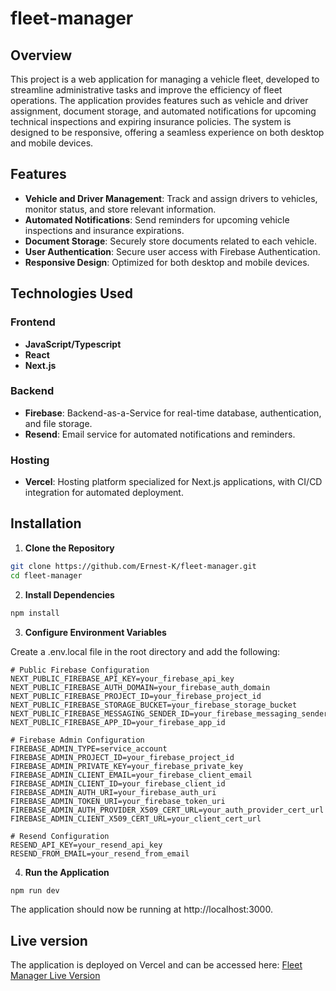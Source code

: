 # fleet-manager

## Overview

This project is a web application for managing a vehicle fleet, developed to streamline administrative tasks and improve the efficiency of fleet operations. The application provides features such as vehicle and driver assignment, document storage, and automated notifications for upcoming technical inspections and expiring insurance policies. The system is designed to be responsive, offering a seamless experience on both desktop and mobile devices.

## Features

- **Vehicle and Driver Management**: Track and assign drivers to vehicles, monitor status, and store relevant information.
- **Automated Notifications**: Send reminders for upcoming vehicle inspections and insurance expirations.
- **Document Storage**: Securely store documents related to each vehicle.
- **User Authentication**: Secure user access with Firebase Authentication.
- **Responsive Design**: Optimized for both desktop and mobile devices.

## Technologies Used

### Frontend
- **JavaScript/Typescript**
- **React**
- **Next.js**

### Backend
- **Firebase**: Backend-as-a-Service for real-time database, authentication, and file storage.
- **Resend**: Email service for automated notifications and reminders.

### Hosting
- **Vercel**: Hosting platform specialized for Next.js applications, with CI/CD integration for automated deployment.

## Installation

1. **Clone the Repository**
```bash
git clone https://github.com/Ernest-K/fleet-manager.git
cd fleet-manager
```
2. **Install Dependencies**
```bash
npm install
```
3. **Configure Environment Variables**

Create a .env.local file in the root directory and add the following:
```
# Public Firebase Configuration
NEXT_PUBLIC_FIREBASE_API_KEY=your_firebase_api_key
NEXT_PUBLIC_FIREBASE_AUTH_DOMAIN=your_firebase_auth_domain
NEXT_PUBLIC_FIREBASE_PROJECT_ID=your_firebase_project_id
NEXT_PUBLIC_FIREBASE_STORAGE_BUCKET=your_firebase_storage_bucket
NEXT_PUBLIC_FIREBASE_MESSAGING_SENDER_ID=your_firebase_messaging_sender_id
NEXT_PUBLIC_FIREBASE_APP_ID=your_firebase_app_id

# Firebase Admin Configuration
FIREBASE_ADMIN_TYPE=service_account
FIREBASE_ADMIN_PROJECT_ID=your_firebase_project_id
FIREBASE_ADMIN_PRIVATE_KEY=your_firebase_private_key
FIREBASE_ADMIN_CLIENT_EMAIL=your_firebase_client_email
FIREBASE_ADMIN_CLIENT_ID=your_firebase_client_id
FIREBASE_ADMIN_AUTH_URI=your_firebase_auth_uri
FIREBASE_ADMIN_TOKEN_URI=your_firebase_token_uri
FIREBASE_ADMIN_AUTH_PROVIDER_X509_CERT_URL=your_auth_provider_cert_url
FIREBASE_ADMIN_CLIENT_X509_CERT_URL=your_client_cert_url

# Resend Configuration
RESEND_API_KEY=your_resend_api_key
RESEND_FROM_EMAIL=your_resend_from_email
```
4. **Run the Application**
```bash
npm run dev
```
The application should now be running at http://localhost:3000.

## Live version
The application is deployed on Vercel and can be accessed here:
[Fleet Manager Live Version](https://fleet-manager-flame.vercel.app)

